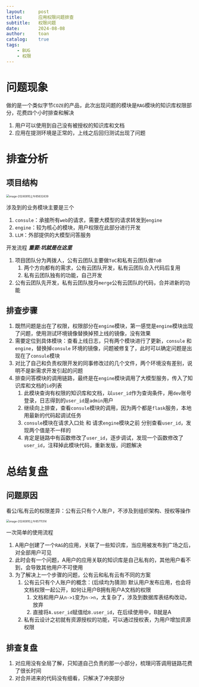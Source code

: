 ```yaml
---
layout:     post
title:      应用权限问题排查
subtitle:   权限问题
date:       2024-08-08
author:     toan
catalog:	true
tags:
    - BUG
    - 权限
---
```




# 问题现象

做的是一个类似字节`COZE`的产品，此次出现问题的模块是`RAG`模块的知识库权限部分，花费四个小时排查和解决

1. 用户可以使用到自己没有被授权的知识库和文档
2. 应用在提测环境是正常的，上线之后回归测试出现了问题

# 排查分析

## 项目结构

<img src="https://s2.loli.net/2024/08/10/BCcIeRUgdrlOHFS.png" alt="image-20240810上午85632439" style="zoom:50%;" />

涉及到的业务模块主要是三个

1. `consule`：承接所有`web`的请求，需要大模型的请求转发到`engine`
2. `engine`：较为核心的模块，用户权限在此部分进行开发
3. `LLM`：外部提供的大模型问答服务



开发流程 ***重要:坑就是在这里***

1. 项目团队分为两拨人，公有云团队主要做`ToC`和私有云团队做`ToB`
   1. 两个方向都有的需求，公有云团队开发，私有云团队合入代码后复用
   2. 私有云团队独有的功能，自己开发
2. 公有云团队先开发，私有云团队按月`merge`公有云团队的代码，合并进新的功能

## 排查步骤

1. 既然问题是出在了权限，权限部分在`engine`模块，第一感觉是`engine`模块出现了问题，使用测试环境镜像替换掉预上线的镜像，没有效果
2. 需要定位到具体模块：查看上线日志，只有两个模块进行了更新，`consule` 和 `engine`，替换掉`consule` 环境的镜像，问题被修复了，此时可以确定问题是出现在了`consule`模块
3. 对比了自己和负责权限开发的同事修改过的几个文件，两个环境没有差别，说明不是新需求开发引起的问题
4. 排查问答模块的调用链路，最终是在`engine`模块调用了大模型服务，传入了知识库和文档的`id`列表
   1. 此模块查询有权限的知识库和文档，以`user_id`作为查询条件，用`dev`账号登录，日志得到的`user_id`是`admin`用户
   2. 继续向上排查，查看`consule`模块的调用，因为两个都是`flask`服务，本地用最新的代码起调试任务
   3. `consule`模块在请求入口处 和 请求`engine`模块之前 分别查看`user_id`，发现两个值是不一样的
   4. 肯定是链路中有函数修改了`user_id`，逐步调试，发现一个函数修改了`user_id`，注释掉此模块代码，重新发版，问题解决

# 总结复盘

## 问题原因

看公/私有云的权限差异：公有云只有个人账户，不涉及到组织架构、授权等操作

<img src="https://s2.loli.net/2024/08/10/CuJ1VZklO3nFtAc.png" alt="image-20240810上午85711314" style="zoom:50%;" />

一次简单的使用流程

1. A用户创建了一个`RAG`的应用，关联了一些知识库，当应用被发布到广场之后，对全部用户可见
2. 此时会有一个问题，A用户的应用关联的知识库是自己私有的，其他用户看不到，会导致其他用户不可使用
3. 为了解决上一个步骤的问题，公有云和私有云有不同的方案
   1. 公有云只有个人账户的概念：(后续均为猜测) 默认用户发布应用，也会将文档权限一起公开，如何让用户B拥有用户A文档的权限
      1. 文档和用户从`n->1`变为`n->n`，太复杂了，涉及到数据库表结构改动，放弃
      2. 直接将`A.user_id`赋值给`B.user_id`，在后续使用中，B就是A
   2. 私有云设计之初就有资源授权的功能，可以通过授权表，为用户增加资源权限

## 排查复盘

1. 对应用没有全局了解，只知道自己负责的那一小部分，梳理问答调用链路花费了很长时间
2. 对合并进来的代码没有细看，只解决了冲突部分

